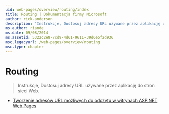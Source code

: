 ```yaml
---
uid: web-pages/overview/routing/index
title: Routing | Dokumentacja firmy Microsoft
author: rick-anderson
description: 'Instrukcje, Dostosuj adresy URL używane przez aplikację do stron sieci Web.'
ms.author: riande
ms.date: 09/08/2014
ms.assetid: 5322c2e8-7cd9-4d61-9611-39d6e5f2d936
msc.legacyurl: /web-pages/overview/routing
msc.type: chapter
---
```

<a name="routing"></a>Routing
====================
> Instrukcje, Dostosuj adresy URL używane przez aplikację do stron sieci Web.


- [Tworzenie adresów URL możliwych do odczytu w witrynach ASP.NET Web Pages](creating-readable-urls-in-aspnet-web-pages-sites.md)

